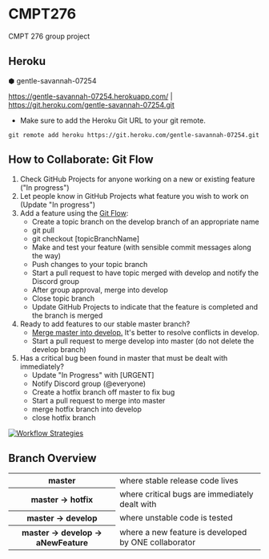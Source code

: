 # CMPT276
CMPT 276 group project

## Heroku
⬢ gentle-savannah-07254

https://gentle-savannah-07254.herokuapp.com/ | https://git.heroku.com/gentle-savannah-07254.git

* Make sure to add the Heroku Git URL to your git remote.
```
git remote add heroku https://git.heroku.com/gentle-savannah-07254.git
```

## How to Collaborate: Git Flow

<ol>
<li>Check GitHub Projects for anyone working on a new or existing feature ("In progress")</li>
<li>Let people know in GitHub Projects what feature you wish to work on (Update "In progress")</li>
<li>Add a feature using the <a href=https://git-scm.com/book/en/v2/Git-Branching-Branching-Workflows>Git Flow</a>:
    <ul>
    <li>Create a topic branch on the develop branch of an appropriate name</li>
    <li>git pull</li>
    <li>git checkout [topicBranchName]</li>
    <li>Make and test your feature (with sensible commit messages along the way)</li>
    <li>Push changes to your topic branch</li>
    <li>Start a pull request to have topic merged with develop and notify the Discord group</li>
    <li>After group approval, merge into develop</li>
    <li>Close topic branch</li>
    <li>Update GitHub Projects to indicate that the feature is completed and the branch is merged</li>
    </ul>
</li>
<li>Ready to add features to our stable master branch?
    <ul>
    <li><a href =https://stackoverflow.com/questions/14168677/merge-development-branch-with-master>Merge master into develop.</a> It's better to resolve conflicts in develop.</li>
    <li>Start a pull request to merge develop into master (do not delete the develop branch)</li>
    </ul>
</li>
<li>Has a critical bug been found in master that must be dealt with immediately?
    <ul>
        <li>Update "In Progress" with [URGENT]</li>
        <li>Notify Discord group (@everyone)</li>
        <li>Create a hotfix branch off master to fix bug</li>
        <li>Start a pull request to merge into master</li>
        <li>merge hotfix branch into develop</li>
        <li>close hotfix branch</li>
    </ul>
</li>
</ol>

[![Workflow Strategies](http://img.youtube.com/vi/aJnFGMclhU8/0.jpg)](https://youtu.be/aJnFGMclhU8?t=194)

## Branch Overview
<table>
    <tr>
        <th>master</th>
        <td>where stable release code lives</td>
    </tr>
    <tr>
        <th>master -> hotfix</th>
        <td>where critical bugs are immediately dealt with</td>
    </tr>
    <tr>
        <th>master -> develop</th>
        <td>where unstable code is tested</td>
    </tr>
    <tr>
        <th>master -> develop -> aNewFeature</th>
        <td>where a new feature is developed by ONE collaborator</td>
    </tr>
</table>
